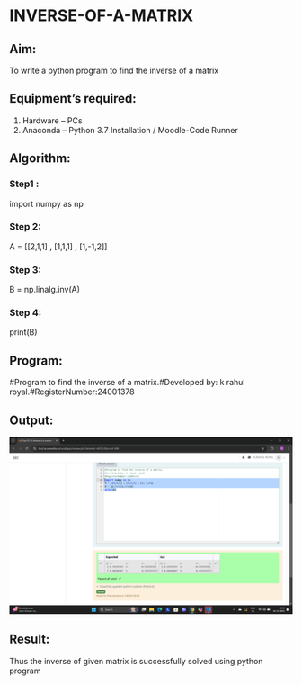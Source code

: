# INVERSE-OF-A-MATRIX
## Aim:
To write a python program to find the inverse of a matrix
## Equipment’s required:
1. 	Hardware – PCs
2. 	Anaconda – Python 3.7 Installation / Moodle-Code Runner
## Algorithm:
### Step1 : 
import numpy as np
### Step 2: 
A = [[2,1,1] , [1,1,1] , [1,-1,2]]
### Step 3:
B = np.linalg.inv(A)
### Step 4: 
print(B)
## Program:
#Program to find the inverse of a matrix.#Developed by: k rahul royal.#RegisterNumber:24001378
## Output:
![alt text](<Screenshot 2024-12-16 104921.png>)
## Result:
Thus the inverse of given matrix is successfully solved using python program

